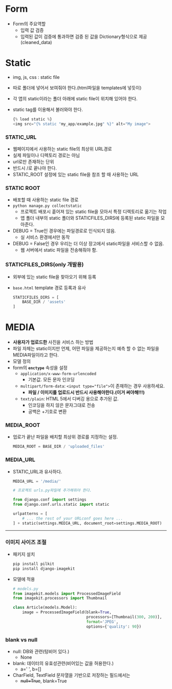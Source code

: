 # Form

* Form의 주요역할
  * 입력 값 검증
  * 입력된 값이 검증에 통과하면 검증 된 값을 Dictionary형식으로 제공(cleaned_data)

# Static

* img, js, css : static file

* 따로 폴더에 넣어서 보여줘야 한다.(html파일을 templates에 넣듯이)

* 각 앱의 static이라는 폴더 아래에 static file이 위치해 있어야 한다.

* static tag를 이용해서 불러와야 한다.

  ```python
  {% load static %}
  <img src="{% static "my_app/example.jpg" %}" alt="My image">
  ```

  



### STATIC_URL

* 웹페이지에서 사용하는 static file의 최상위 URL경로
* 실제 파일이나 디렉토리 경로는 아님
* url로만 존재하는 단위
* 반드시 /로 끝나야 한다.
* STATIC_ROOT 설정에 있는 static file을 참조 할 때 사용하는 URL



### STATIC ROOT

* 배포할 때 사용하는 static file 경로
* `python manage.py collectstatic`
  * 프로젝트 배포시 흩어져 있는 static file을 모아서 특정 디렉토리로 옮기는 작업
  * 앱 폴더 내부의 static 폴더와 STATICFILES_DIRS에 등록된 static 파일을 모아준다.
* DEBUG = True인 경우에는 파일경로로 인식되지 않음.
  * 실 서비스 환경에서만 동작
* DEBUG = False인 경우 우리는 더 이상 장고에서 static파일을 서비스할 수 없음.
  * 웹 서버에서 static 파일을 전송해줘야 함.

### STATICFILES_DIRS(only 개발용)

* 외부에 있는 static file을 찾아오기 위해 등록

* `base.html` template 경로 등록과 유사

  ```python
  STATICFILES_DIRS = [
      BASE_DIR / 'assets'
  ]
  ```

  

# MEDIA

* **사용자가 업로드한** 사진을 서비스 하는 방법
* 파일 자체는 static이지만 언제, 어떤 파일을 제공하는지 예측 할 수 없는 파일을 MEDIA파일이라고 한다.
* 모델 정의
* form의 **`enctype`** 속성을 설정
  * `application/x-www-form-urlencoded`
    * 기본값. 모든 문자 인코딩
  * `multipart/form-data`: `<input type="file">`이 존재하는 경우 사용하세요.
    * **파일 / 이미지를 업로드시 반드시 사용해야한다.(이거 써야해!!!)**
  * `text/plain`: HTML 5에서 디버깅 용으로 추가된 값.
    * 인코딩을 하지 않은 문자그대로 전송
    * 공백은 +기호로 변환

### MEDIA_ROOT

* 업로가 끝난 파일을 배치할 최상위 경로를 지정하는 설정.

  ```python
  MEDIA_ROOT = BASE_DIR / 'uploaded_files'
  ```

### MEDIA_URL

* STATIC_URL과 유사하다.

  ```python
  MEDIA_URL = '/media/'
  ```

  ```python
  # 프로젝트 urls.py파일에 추가해줘야 한다.
  
  from django.conf import settings
  from django.conf.urls.static import static
  
  urlpatterns = [
      # ... the rest of your URLconf goes here ...
  ] + static(settings.MEDIA_URL, document_root=settings.MEDIA_ROOT)
  ```

  

---

### 이미지 사이즈 조절

* 패키지 설치

  ```python
  pip install pilkit
  pip install django-imagekit
  ```

* 모델에 적용

  ```python
  # models.py
  from imagekit.models import ProcessedImageField
  from imagekit.processors import Thumbnail
  
  class Article(models.Model):
      image = ProcessedImageField(blank=True,
                                  processors=[Thumbnail(300, 200)],
                                  format='JPEG',
                                  options={'quality': 90})
  ```

  

### blank vs null

* null: DB와 관련(텅비어 있다.)
  * None
* blank: 데이터의 유효성관련(비어있는 값을 허용한다.)
  * a=' ', b=[]
* CharField, TextField 문자열을 기반으로 저장하는 필드에서는
  * ~~null=True~~, blank=True